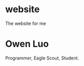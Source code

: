 # website
The website for me

<!DOCTYPE html>
<html>
<head>
<title>Owen's Website</title>
</head>
<body>

<h1>Owen Luo</h1>
<p>Programmer, Eagle Scout, Student.</p>

</body>
</html>
